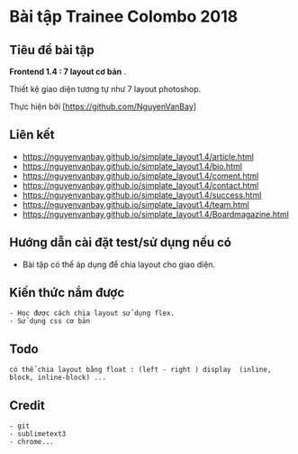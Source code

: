 # Bài tập Trainee Colombo 2018

## Tiêu đề bài tập

 **Frontend 1.4 : 7 layout cơ bản** .

Thiết kệ giao diện tương tự như 7 layout photoshop.

Thực hiện bởi [https://github.com/NguyenVanBay]

## Liên kết

- https://nguyenvanbay.github.io/simplate_layout1.4/article.html
- https://nguyenvanbay.github.io/simplate_layout1.4/bio.html
- https://nguyenvanbay.github.io/simplate_layout1.4/coment.html
- https://nguyenvanbay.github.io/simplate_layout1.4/contact.html
- https://nguyenvanbay.github.io/simplate_layout1.4/success.html
- https://nguyenvanbay.github.io/simplate_layout1.4/team.html
- https://nguyenvanbay.github.io/simplate_layout1.4/Boardmagazine.html

## Hướng dẫn cài đặt test/sử dụng nếu có

- Bài tập có thể áp dụng để chia layout cho giao diện.

## Kiến thức nắm được

	- Học được cách chia layout sử dụng flex.
	- Sử dụng css cơ bản
	

## Todo

	có thể chia layout bằng float : (left - right ) display  (inline, block, inline-block) ...

## Credit

	- git
	- sublimetext3
	- chrome...
